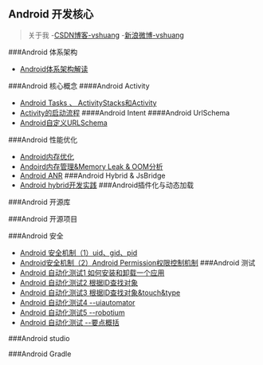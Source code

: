 ## Android 开发核心

>关于我
 -[CSDN博客-vshuang](http://blog.csdn.net/vshuang)
 -[新浪微博-vshuang](https://weibo.com/vshuang)

###Android 体系架构
 - [Android体系架构解读](https://blog.csdn.net/vshuang/article/details/53958633)

###Android 核心概念
####Android Activity
 - [Android Tasks 、 ActivityStacks和Activity ](https://blog.csdn.net/vshuang/article/details/66472338)
 - [Activity的启动流程](https://blog.csdn.net/vshuang/article/details/81208060)
####Android Intent
####Android UrlSchema
 - [Android自定义URLSchema](https://blog.csdn.net/vshuang/article/details/76099118)

###Android 性能优化
 - [Android内存优化](https://blog.csdn.net/vshuang/article/details/41381109)
 - [Andoird内存管理&Memory Leak & OOM分析](https://blog.csdn.net/vshuang/article/details/39647167)
 - [Android ANR](https://blog.csdn.net/vshuang/article/details/38711149)
###Android Hybrid & JsBridge
 - [Android hybrid开发实践](https://blog.csdn.net/vshuang/article/details/77148297)
###Android插件化与动态加载

###Android 开源库

###Android 开源项目

###Android 安全
 - [Android 安全机制（1）uid、gid、pid](https://blog.csdn.net/vshuang/article/details/43639211)
 - [Android安全机制（2）Android Permission权限控制机制](https://blog.csdn.net/vshuang/article/details/44001661)
###Android 测试
 - [Android 自动化测试1 如何安装和卸载一个应用](https://blog.csdn.net/vshuang/article/details/39502405)
 - [Android 自动化测试2 根据ID查找对象](https://blog.csdn.net/vshuang/article/details/39782965)
 - [Android 自动化测试3 根据ID查找对象&touch&type](https://blog.csdn.net/vshuang/article/details/39783579)
 - [Android 自动化测试4 --uiautomator](https://blog.csdn.net/vshuang/article/details/40210163)
 - [Android 自动化测试5 --robotium](https://blog.csdn.net/vshuang/article/details/40214119)
 - [Android 自动化测试 --要点概括](https://blog.csdn.net/vshuang/article/details/40595233)

###Android studio

###Android Gradle



 

